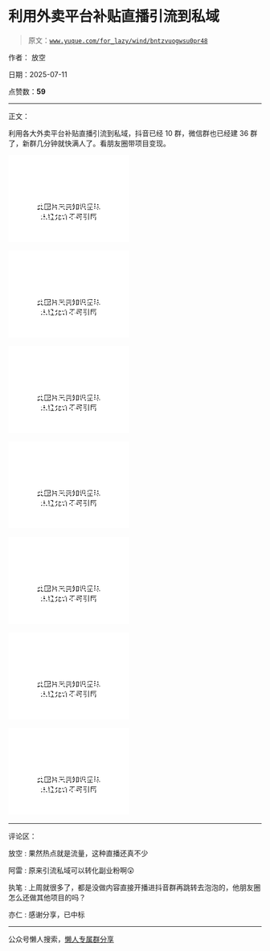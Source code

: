 # 利用外卖平台补贴直播引流到私域

> 原文：[`www.yuque.com/for_lazy/wind/bntzvuogwsu0pr48`](https://www.yuque.com/for_lazy/wind/bntzvuogwsu0pr48)

作者： 放空

日期：2025-07-11

点赞数：**59**

* * *

正文：

利用各大外卖平台补贴直播引流到私域，抖音已经 10 群，微信群也已经建 36 群了，新群几分钟就快满人了。看朋友圈带项目变现。

![](img/ee65ec7e91be67b1129df5e0075fcc69.png "None")

![](img/3493116a3ee3a33bc339282ce6ee14fc.png "None")

![](img/8ac78a449d0d783e5d1c1d6bbea97323.png "None")

![](img/beaed1bf6062130fe4e3c2c33666635e.png "None")

![](img/655f791cc5cd2435a7bff20e95befd6b.png "None")

![](img/fe413df871fa5616dc0058a3961221b3.png "None")

![](img/3938e74b896b37afbe3af58270c4175d.png "None")

* * *

评论区：

放空 : 果然热点就是流量，这种直播还真不少

阿雷 : 原来引流私域可以转化副业粉啊😲

执笔 : 上周就很多了，都是没做内容直接开播进抖音群再跳转去泡泡的，他朋友圈怎么还做其他项目的吗？

亦仁 : 感谢分享，已中标

* * *

公众号懒人搜索，[懒人专属群分享](https://lazybook.fun/#/blog/group)